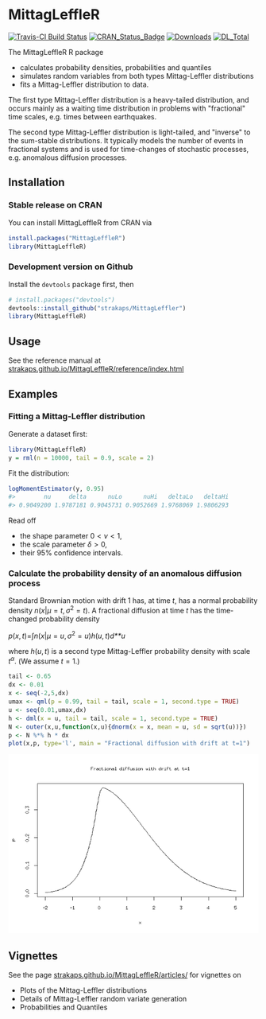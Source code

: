 
<!-- README.md is generated from README.Rmd. Please edit that file -->
MittagLeffleR
=============

[![Travis-CI Build Status](https://api.travis-ci.org/strakaps/MittagLeffleR.svg?branch=master)](https://travis-ci.org/strakaps/MittagLeffleR) [![CRAN\_Status\_Badge](http://www.r-pkg.org/badges/version/MittagLeffleR)](https://cran.r-project.org/package=MittagLeffleR) [![Downloads](http://cranlogs.r-pkg.org/badges/MittagLeffleR)](https://cran.r-project.org/package=MittagLeffleR) [![DL\_Total](http://cranlogs.r-pkg.org/badges/grand-total/MittagLeffleR?color=blue)](https://cran.r-project.org/package=MittagLeffleR)

The MittagLeffleR R package

-   calculates probability densities, probabilities and quantiles
-   simulates random variables from both types Mittag-Leffler distributions
-   fits a Mittag-Leffler distribution to data.

The first type Mittag-Leffler distribution is a heavy-tailed distribution, and occurs mainly as a waiting time distribution in problems with "fractional" time scales, e.g. times between earthquakes.

The second type Mittag-Leffler distribution is light-tailed, and "inverse" to the sum-stable distributions. It typically models the number of events in fractional systems and is used for time-changes of stochastic processes, e.g. anomalous diffusion processes.

Installation
------------

### Stable release on CRAN

You can install MittagLeffleR from CRAN via

``` r
install.packages("MittagLeffleR")
library(MittagLeffleR)
```

### Development version on Github

Install the `devtools` package first, then

``` r
# install.packages("devtools")
devtools::install_github("strakaps/MittagLeffler")
library(MittagLeffleR)
```

Usage
-----

See the reference manual at [strakaps.github.io/MittagLeffleR/reference/index.html](https://strakaps.github.io/MittagLeffleR/reference/index.html)

Examples
--------

### Fitting a Mittag-Leffler distribution

Generate a dataset first:

``` r
library(MittagLeffleR)
y = rml(n = 10000, tail = 0.9, scale = 2)
```

Fit the distribution:

``` r
logMomentEstimator(y, 0.95)
#>        nu     delta      nuLo      nuHi   deltaLo   deltaHi 
#> 0.9049200 1.9787181 0.9045731 0.9052669 1.9768069 1.9806293
```

Read off

-   the shape parameter 0 &lt; *ν* &lt; 1,
-   the scale parameter *δ* &gt; 0,
-   their 95% confidence intervals.

### Calculate the probability density of an anomalous diffusion process

Standard Brownian motion with drift 1 has, at time *t*, has a normal probability density *n*(*x*|*μ* = *t*, *σ*<sup>2</sup> = *t*). A fractional diffusion at time *t* has the time-changed probability density

*p*(*x*, *t*)=∫*n*(*x*|*μ* = *u*, *σ*<sup>2</sup> = *u*)*h*(*u*, *t*)*d**u*

where *h*(*u*, *t*) is a second type Mittag-Leffler probability density with scale *t*<sup>*α*</sup>. (We assume *t* = 1.)

``` r
tail <- 0.65
dx <- 0.01
x <- seq(-2,5,dx)
umax <- qml(p = 0.99, tail = tail, scale = 1, second.type = TRUE)
u <- seq(0.01,umax,dx)
h <- dml(x = u, tail = tail, scale = 1, second.type = TRUE)
N <- outer(x,u,function(x,u){dnorm(x = x, mean = u, sd = sqrt(u))})
p <- N %*% h * dx
plot(x,p, type='l', main = "Fractional diffusion with drift at t=1")
```

![](README-CTRW-limit-1.png)

Vignettes
---------

See the page [strakaps.github.io/MittagLeffleR/articles/](https://strakaps.github.io/MittagLeffleR/articles/) for vignettes on

-   Plots of the Mittag-Leffler distributions
-   Details of Mittag-Leffler random variate generation
-   Probabilities and Quantiles
